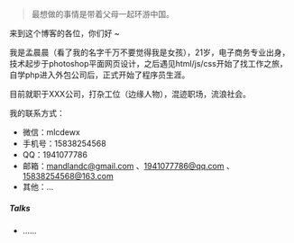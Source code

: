 > 最想做的事情是带着父母一起环游中国。

来到这个博客的各位，你们好 ~

我是孟晨晨（看了我的名字千万不要觉得我是女孩），21岁，电子商务专业出身，技术起步于photoshop平面网页设计，之后遇见html/js/css开始了找工作之旅，自学php进入外包公司后，正式开始了程序员生涯。

目前就职于XXX公司，打杂工位（边缘人物），混迹职场，流浪社会。

我的联系方式：

- 微信：mlcdewx
- 手机号：15838254568
- QQ：1941077786
- 邮箱：mandlandc@gmail.com 、1941077786@qq.com 、15838254568@163.com
- 其他：...


##### Talks

- ......
